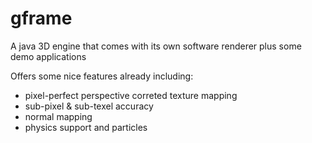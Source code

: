 # gframe
A java 3D engine that comes with its own software renderer plus some demo applications

Offers some nice features already including:
 - pixel-perfect perspective correted texture mapping
 - sub-pixel & sub-texel accuracy
 - normal mapping
 - physics support and particles
